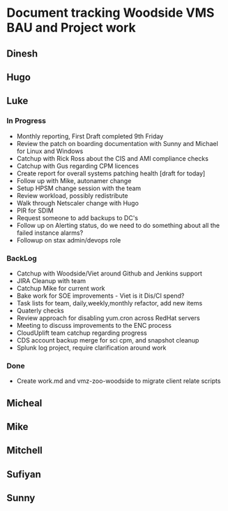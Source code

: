# Document tracking Woodside VMS BAU and Project work

## Dinesh

## Hugo

## Luke
### In Progress
* Monthly reporting, First Draft completed 9th Friday
* Review the patch on boarding documentation with Sunny and Michael for Linux and Windows
* Catchup with Rick Ross about the CIS and AMI compliance checks
* Catchup with Gus regarding CPM licences
* Create report for overall systems patching health [draft for today]
* Follow up with Mike, autonamer change
* Setup HPSM change session with the team
* Review workload, possibly redistribute
* Walk through Netscaler change with Hugo
* PIR for SDIM
* Request someone to add backups to DC's
* Follow up on Alerting status, do we need to do something about all the failed instance alarms?
* Followup on stax admin/devops role

### BackLog
* Catchup with Woodside/Viet around Github and Jenkins support
* JIRA Cleanup with team
* Catchup Mike for current work
* Bake work for SOE improvements - Viet is it Dis/CI spend?
* Task lists for team, daily,weekly,monthly refactor, add new items
* Quaterly checks 
* Review approach for disabling yum.cron across RedHat servers
* Meeting to discuss improvements to the ENC process
* CloudUplift team catchup regarding progress
* CDS account backup merge for sci cpm, and snapshot cleanup
* Splunk log project, require clarification around work

### Done
* Create work.md and vmz-zoo-woodside to migrate client relate scripts

## Micheal

## Mike

## Mitchell

## Sufiyan

## Sunny
